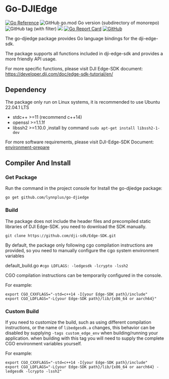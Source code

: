 # Go-DJIEdge

[![Go Reference](https://pkg.go.dev/badge/github.com/lynnplus/go-djiedge.svg)](https://pkg.go.dev/github.com/lynnplus/go-djiedge)
![GitHub go.mod Go version (subdirectory of monorepo)](https://img.shields.io/github/go-mod/go-version/lynnplus/go-djiedge)
![GitHub tag (with filter)](https://img.shields.io/github/v/tag/lynnplus/go-djiedge)
![](https://img.shields.io/badge/platform-linux-green.svg)
[![Go Report Card](https://goreportcard.com/badge/github.com/lynnplus/go-djiedge)](https://goreportcard.com/report/github.com/lynnplus/go-djiedge)
[![GitHub](https://img.shields.io/github/license/lynnplus/go-djiedge)](https://github.com/lynnplus/go-djiedge/blob/master/LICENSE)

The go-djiedge package provides Go language bindings for the dji-edge-sdk.

The package supports all functions included in dji-edge-sdk and provides a more friendly API usage.

For more specific functions, please visit
DJI Edge-SDK document:
https://developer.dji.com/doc/edge-sdk-tutorial/en/

## Dependency

The package only run on Linux systems, it is recommended to use Ubuntu 22.04.1 LTS

- stdc++ >=11 (recommend c++14)
- openssl >=1.1.1f
- libssh2 >=1.10.0 ,install by command `sudo apt-get install libssh2-1-dev`

For more software requirements, please visit DJI-Edge-SDK
Document: [environment-prepare](https://developer.dji.com/doc/edge-sdk-tutorial/en/quick-start/environment-prepare.html#software-installation)

## Compiler And Install

### Get Package

Run the command in the project console for Install the go-djiedge package:

`go get github.com/lynnplus/go-djiedge`

### Build

The package does not include the header files and precompiled static libraries of DJI Edge-SDK.
you need to download the SDK manually.

```git clone https://github.com/dji-sdk/Edge-SDK.git```

By default, the package only following cgo compilation instructions are provided,
so you need to manually configure the cgo system environment variables

default_build.go
`#cgo LDFLAGS: -ledgesdk -lcrypto -lssh2`

CGO compilation instructions can be temporarily configured in the console.

For example:

```shell
export CGO_CXXFLAGS="-std=c++14 -I{your Edge-SDK path}/include"
export CGO_LDFLAGS="-L{your Edge-SDK path}/lib/{x86_64 or aarch64}"
```

### Custom Build

If you need to customize the build, such as using different compilation instructions, or the name of `libedgesdk.a`
changes,
this behavior can be disabled by supplying `-tags custom_edge_env` when building/running your application.
when building with this tag you will need to supply the complete CGO environment variables yourself.

For example:

```shell
export CGO_CXXFLAGS="-std=c++14 -I{your Edge-SDK path}/include"
export CGO_LDFLAGS="-L{your Edge-SDK path}/lib/{x86_64 or aarch64} -ledgesdk -lcrypto -lssh2"
```